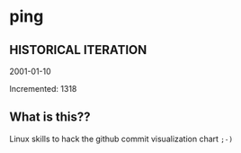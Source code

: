 # ping

## HISTORICAL ITERATION
2001-01-10

Incremented: 1318

## What is this?? 
Linux skills to hack the github commit visualization chart `;-)`

